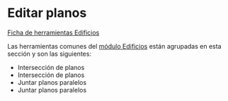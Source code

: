 # Editar planos

[Ficha de herramientas Edificios](/mdtopx/fichas-de-herramientas/ficha-de-herramientas-edificios.md)

Las herramientas comunes del [módulo Edificios](./) están agrupadas en esta sección y son las siguientes:

* Intersección de planos
* Intersección de planos
* Juntar planos paralelos
* Juntar planos paralelos

